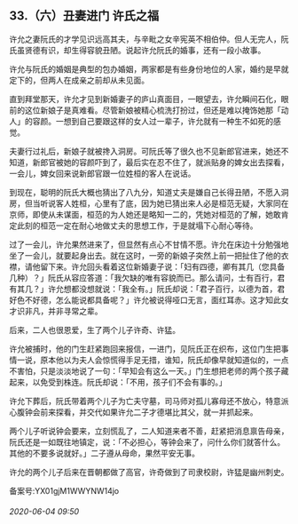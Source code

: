 ## 33.（六）丑妻进门 许氏之福
许允之妻阮氏的才学见识远高其夫，与辛毗之女辛宪英不相伯仲。但人无完人，阮氏虽贤德有识，却生得容貌丑陋。说起许允阮氏的婚事，还有一段小故事。



许允与阮氏的婚姻是典型的包办婚姻，两家都是有些身份地位的人家，婚约是早就定下的，但两人在成亲之前却从未见面。



直到拜堂那天，许允才见到新婚妻子的庐山真面目，一眼望去，许允瞬间石化，眼前的这位新娘子是真难看。尽管新娘被精心梳洗打扮过，但还是难以掩饰她那「动人」的容颜。一想到自己要跟这样的女人过一辈子，许允就有一种生不如死的感觉。



夫妻行过礼后，新娘子就被搀入洞房。可阮氏等了很久也不见新郎官进来，她还不知道，新郎官被她的容颜吓到了，最后实在忍不住了，就派贴身的婢女出去探看，一会儿，婢女回来说新郎官跟一位姓桓的客人在说话。



到现在，聪明的阮氏大概也猜出了八九分，知道丈夫是嫌自己长得丑陋，不愿入洞房，但当听说客人姓桓，心里有了底，因为她已猜出来人必是桓范无疑，大家同在京师，即使从未谋面，桓范的为人她还是略知一二的，凭她对桓范的了解，她敢肯定此刻的桓范一定在耐心地做丈夫的思想工作，于是就塌下心耐心等待。



过了一会儿，许允果然进来了，但显然有点心不甘情不愿。许允在床边十分勉强地坐了一会儿，就要起身出去。就在这时，一旁的新娘子突然上前一把扯住了他的衣襟，请他留下来。许允回头看着这位新婚妻子说：「妇有四德，卿有其几（您具备几种）？」阮氏从容应答道：「我欠缺的唯有容貌而已。那么请问，士有百行，君有其几？」许允想都没想就说：「我全有。」阮氏却说：「君子百行，以德为首，君好色不好德，怎么能说都具备呢？」许允被说得哑口无言，面红耳赤。这才知此女才识非凡，并非寻常之辈。



后来，二人也很恩爱，生了两个儿子许奇、许猛。



许允被捕时，他的门生赶紧跑回来报信，一进门，见阮氏正在织布，这位门生把事情一说，原本他以为夫人会惊慌得手足无措，谁知，阮氏却像早就知道似的，一点不害怕，只是淡淡地说了一句：「早知会有这么一天。」门生想把老师的两个孩子藏起来，以免受到株连。阮氏却说：「不用，孩子们不会有事的。」



许允下葬后，阮氏带着两个儿子为亡夫守墓，司马师对孤儿寡母还不放心，特意派心腹钟会前来探看，并交代如果许允二子才德堪比其父，就一并抓起来。



两个儿子听说钟会要来，立刻慌乱了，二人知道来者不善，赶紧把消息禀告母亲，阮氏还是一如既往地镇定，说：「不必担心，等钟会来了，问什么你们就答什么。其他的不要多说就好。」二子遵从母命，果然平安无事。



许允的两个儿子后来在晋朝都做了高官，许奇做到了司隶校尉，许猛是幽州刺史。



备案号:YX01gjM1WWYNW14jo


###### 2020-06-04 09:50
